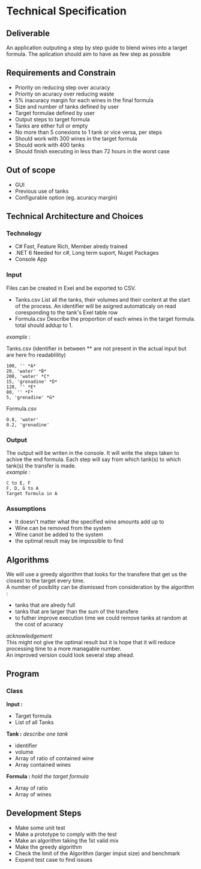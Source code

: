 # Technical Specification

## Deliverable

An application outputing a step by step guide to blend wines into a target formula. The aplication should aim to have as few step as possible

## Requirements and Constrain

- Priority on reducing step over acuracy
- Priority on acuracy over reducing waste
- 5% inacuracy margin for each wines in the final formula
- Size and number of tanks defined by user
- Target formulae defined by user
- Output steps to target formula
- Tanks are either full or empty
- No more than 5 conexions to 1 tank or vice versa, per steps
- Should work with 300 wines in the target formula
- Should work with 400 tanks
- Should finish executing in less than 72 hours in the worst case

## Out of scope

- GUI
- Previous use of tanks
- Configurable option (eg. acuracy margin)

## Technical Architecture and Choices

### Technology

- C# Fast, Feature Rich, Member alredy trained
- .NET 6 Needed for c#, Long term suport, Nuget Packages
- Console App

### Input

Files can be created in Exel and be exported to CSV.

- Tanks.csv List all the tanks, their volumes and their content at the start of the process. An identifier will be asigned automaticaly on read coresponding to the tank's Exel table row
- Formula.csv Describe the proportion of each wines in the target formula. total should addup  to 1.

*example :*<br>

Tanks.csv (identifier in between ** are not present in the actual input but are here fro readablility)
```
100, '' *A*
20, 'water' *B*
200, 'water' *C*
15, 'grenadine' *D*
120, '' *E*
80, '' *F*
5, 'grenadine' *G*
```
Formula.csv
```
0.8, 'water'
0.2, 'grenadine'
```

### Output

The output will be writen in the console. It will write the steps taken to achive the end formula. Each step will say from which tank(s) to which tank(s) the transfer is made.<br>
*example :*<br>

```
C to E, F
F, D, G to A
Target formula in A
```

### Assumptions

- It doesn't matter what the specified wine amounts add up to
- Wine can be removed from the system
- Wine canot be added to the system
- the optimal result may be impossible to find

## Algorithms 

We will use a greedy algorithm that looks for the transfere that get us the closest to the target every time.<br>
A number of posiblity can be dismissed from consideration by the algorithm :

- tanks that are alredy full
- tanks that are larger than the sum of the transfere
- to futher improve execution time we could remove tanks at random at the cost of acuracy

*acknowledgement*<br>
This might not give the optimal result but it is hope that it will reduce processing time to a more managable number. <br>
An improved version could look several step ahead.

## Program

### Class

**Input :**
- Target formula
- List of all Tanks

**Tank :** *describe one tank*
- identifier
- volume
- Array of ratio of contained wine
- Array contained wines

**Formula :** *hold the target formula*
- Array of ratio
- Array of wines

## Development Steps

- Make some unit test
- Make a prototype to comply with the test
- Make an algorithm taking the 1st valid mix
- Make the greedy algorithm
- Check the limit of the Algorithm (larger imput size) and benchmark
- Expand test case to find issues




















